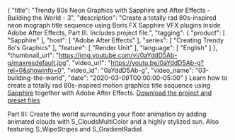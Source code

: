 {
  "title": "Trendy 80s Neon Graphics with Sapphire and After Effects - Building the World - 3",
  "description": "Create a totally rad 80s-inspired neon mograph title sequence using Boris FX Sapphire VFX plugins inside Adobe After Effects, Part III. Includes project file.",
  "tagging": {
    "product": [
      "Sapphire"
    ],
    "host": [
      "Adobe After Effects"
    ],
    "series": [
      "Creating Trendy 8o's Graphics"
    ],
    "feature": [
      "Render Unit"
    ],
    "language": [
      "English"
    ]
  },
  "thumbnail_url": "https://img.youtube.com/vi/0aYddD5Ab-g/maxresdefault.jpg",
  "video_url": "https://youtu.be/0aYddD5Ab-g?rel=0&showinfo=0",
  "video_id": "0aYddD5Ab-g",
  "video_name": "03-building-the-world",
  "date": "2020-03-09T00:00:00-05:00"
}
Learn how to create a totally rad 80s-inspired motion graphics title sequence using [Sapphire](https://borisfx.com/products/sapphire/ "Boris FX Sapphire") together with Adobe After Effects. <a href="http://bit.ly/32KKZYO" target="_blank">Download the project and preset files </a>

Part III: Create the world surrounding your floor animation by adding animated clouds with S_CloudsMultiColor and a highly stylized sun. Also featuring S_WipeStripes and S_GradientRadial.
